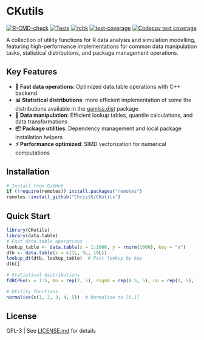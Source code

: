 # CKutils

<!-- badges: start -->
[![R-CMD-check](https://github.com/ChristK/CKutils/workflows/R-CMD-check/badge.svg)](https://github.com/ChristK/CKutils/actions)
[![Tests](https://github.com/ChristK/CKutils/workflows/Tests/badge.svg)](https://github.com/ChristK/CKutils/actions)
[![rchk](https://github.com/ChristK/CKutils/workflows/rchk/badge.svg)](https://github.com/ChristK/CKutils/actions)
[![test-coverage](https://github.com/ChristK/CKutils/workflows/test-coverage/badge.svg)](https://github.com/ChristK/CKutils/actions)
[![Codecov test coverage](https://codecov.io/gh/ChristK/CKutils/branch/master/graph/badge.svg)](https://app.codecov.io/gh/ChristK/CKutils?branch=master)
<!-- badges: end -->

A collection of utility functions for R data analysis and simulation modelling, featuring high-performance implementations for common data manipulation tasks, statistical distributions, and package management operations.

## Key Features

- **🚀 Fast data operations**: Optimized data.table operations with C++ backend
- **📊 Statistical distributions**: more efficient implementation of some the distributions available in the [gamlss.dist](https://cran.r-project.org/package=gamlss.dist) package
- **🔧 Data manipulation**: Efficient lookup tables, quantile calculations, and data transformations  
- **📦 Package utilities**: Dependency management and local package installation helpers
- **⚡ Performance optimized**: SIMD vectorization for numerical computations

## Installation

```r
# Install from GitHub
if (!require(remotes)) install.packages("remotes")
remotes::install_github("ChristK/CKutils")
```

## Quick Start

```r
library(CKutils)
library(data.table)
# Fast data.table operations
lookup_table <- data.table(x = 1:1000, y = rnorm(1000), key = "x")
dtb <- data.table(x = c(1L, 5L, 10L))
lookup_dt(dtb, lookup_table)  # Fast lookup by key
dtb[]

# Statistical distributions
fdBCPEo(x = 1:5, mu = rep(2, 5), sigma = rep(0.5, 5), nu = rep(1, 5), tau = rep(2, 5))  # BCPEo density

# Utility functions
normalise(c(1, 2, 3, 4, 5))  # Normalize to [0,1]
```

## License

GPL-3 | See [LICENSE.md](LICENSE.md) for details
